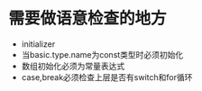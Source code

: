 # 需要做语意检查的地方
-   initializer
-   当basic.type.name为const类型时必须初始化
-   数组初始化必须为常量表达式
-   case,break必须检查上层是否有switch和for循环

